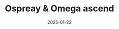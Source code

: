 ---
title: Ospreay & Omega ascend
promotion: AEW
show: Dynamite
date: 2025-01-22
tags:
  - ospreay
  - omega
  - beast
images:
  - src: /assets/aew-2025-01/2025.01.22.AEW.Dynamite.a.jpg
    alt: Ospreay & Omega ascend
---